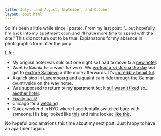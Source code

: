 ```yaml
---
title: July...and August, September, and October
layout: post.html
---
```


So it's been a little while since I posted. From my last post: "...but
hopefully I'm back into my apartment soon and I'll have more time to
spend with the site." This did not turn out to be true. Explanations for
my absence in photographic form after the jump.

Life:

  - My original hotel was sold out one night so I had to move to a [new
    hotel](https://dl.dropboxusercontent.com/u/27150206/October%20Blog%20Post/20140730_200614.jpg).
  - Went to Bosnia for a week for work. We [worked a lot during the
    day](https://dl.dropboxusercontent.com/u/27150206/October%20Blog%20Post/20140821_155127.jpg)
    but got to [explore
    Sarajevo](https://dl.dropboxusercontent.com/u/27150206/October%20Blog%20Post/20140823_144922.jpg)
    a little more afterwards. It's [incredibly
    beautiful](https://dl.dropboxusercontent.com/u/27150206/October%20Blog%20Post/20140824_130919.jpg).
  - A quick stop in Luxembourg and a quaint train ride through [the
    German
    countryside](https://dl.dropboxusercontent.com/u/27150206/October%20Blog%20Post/20140825_130800.jpg)
    on the way home.
  - Was supposed to return to my apartment but it [still wasn't
    fixed](https://dl.dropboxusercontent.com/u/27150206/October%20Blog%20Post/20140803_104656.jpg)
    so... [another
    hotel](https://dl.dropboxusercontent.com/u/27150206/October%20Blog%20Post/20140825_204811.jpg).
  - [Finally
    back\!](https://dl.dropboxusercontent.com/u/27150206/October%20Blog%20Post/20140831_135218.jpg)
  - Chicago for a
    [wedding](https://dl.dropboxusercontent.com/u/27150206/October%20Blog%20Post/20141003_204238.jpg)
  - Quick weekend in NYC where I accidentally switched bags with
    someone. His bag looked like
    [this](https://dl.dropboxusercontent.com/u/27150206/October%20Blog%20Post/20141018_112205.jpg)
    and mine looked [like
    this](https://dl.dropboxusercontent.com/u/27150206/October%20Blog%20Post/20141018_164856.jpg).

No hopeful proclamations this time about my next post. Just happy to
have an apartment again.

